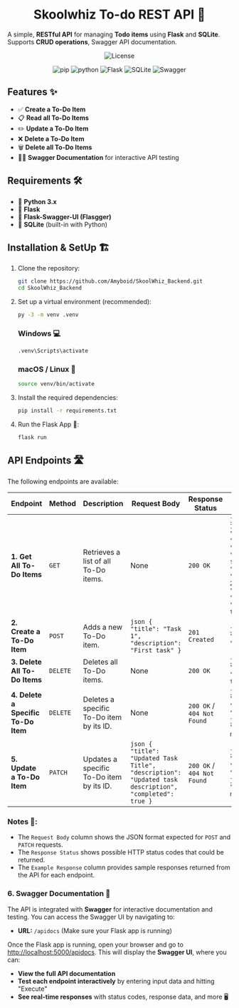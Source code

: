 <h1 align="center"> Skoolwhiz To-do REST API 📌</h1>

A simple, **RESTful API** for managing **Todo items** using **Flask** and **SQLite**. Supports **CRUD operations**, Swagger API documentation.

<div align="center">

![License](https://img.shields.io/badge/license-MIT-blue)

![pip](https://img.shields.io/badge/pip-%2320232a?style=for-the-badge&logo=pypi&logoColor=3775A9)
![python](https://img.shields.io/badge/python-%2320232a?style=for-the-badge&logo=python&logoColor=3776AB)
![Flask](https://img.shields.io/badge/flask-%2320232a?style=for-the-badge&logo=flask&logoColor=white)
![SQLite](https://img.shields.io/badge/sqlite-%2320232a?style=for-the-badge&logo=sqlite&logoColor=white)
![Swagger](https://img.shields.io/badge/swagger-%2320232a?style=for-the-badge&logo=swagger&logoColor=white)

</div>

## Features ✨

- ✅ **Create a To-Do Item**
- 📋 **Read all To-Do Items**
- ✏️ **Update a To-Do Item**
- ❌ **Delete a To-Do Item**
- 🗑️ **Delete all To-Do Items**
- 🧑‍💻 **Swagger Documentation** for interactive API testing

## Requirements 🛠️

- 🐍 **Python 3.x**
- 🧰 **Flask** 
- 📄 **Flask-Swagger-UI (Flasgger)**
- 💾 **SQLite** (built-in with Python)

## Installation & SetUp 🏗️

1. Clone the repository:

    ```bash
    git clone https://github.com/Amyboid/SkoolWhiz_Backend.git
    cd SkoolWhiz_Backend
    ```

2. Set up a virtual environment (recommended):

    ```bash
    py -3 -m venv .venv
    ```
    
    ### Windows 💻

    ```bash
    .venv\Scripts\activate
    ```

    ### macOS / Linux 🍃

    ```bash
    source venv/bin/activate
    ```

3. Install the required dependencies:

    ```bash
    pip install -r requirements.txt
    ```

4. Run the Flask App 🚀:

    ```bash
    flask run
    ```

## API Endpoints 🛣️

The following endpoints are available:

| **Endpoint**                          | **Method** | **Description**                                                | **Request Body**                                                                                                                                                        | **Response Status**     | **Example Response**                                                                                                                                                     |
|---------------------------------------|------------|----------------------------------------------------------------|------------------------------------------------------------------------------------------------------------------------------------------------------------------------|-------------------------|--------------------------------------------------------------------------------------------------------------------------------------------------------------------------|
| **1. Get All To-Do Items**            | `GET`      | Retrieves a list of all To-Do items.                           | None                                                                                                                                                                   | `200 OK`                | ```json [{ "id": 1, "title": "Task 1", "description": "First task", "completed": false }, { "id": 2, "title": "Task 2", "description": "Second task", "completed": true }] ``` |
| **2. Create a To-Do Item**            | `POST`     | Adds a new To-Do item.                                         | ```json { "title": "Task 1", "description": "First task" } ```                                                                                                        | `201 Created`           | ```json { "created": "true" } ```                                                                                                                                            |
| **3. Delete All To-Do Items**         | `DELETE`   | Deletes all To-Do items.                                       | None                                                                                                                                                                   | `200 OK`                | ```json { "message": "deleted all tasks" } ```                                                                                                                              |
| **4. Delete a Specific To-Do Item**   | `DELETE`   | Deletes a specific To-Do item by its ID.                       | None                                                                                                                                                                   | `200 OK` / `404 Not Found` | ```json { "deleted": "true", "task_id": 1 } ``` <br> ```json { "error": "task not found" } ```                                                                             |
| **5. Update a To-Do Item**            | `PATCH`    | Updates a specific To-Do item by its ID.                       | ```json { "title": "Updated Task Title", "description": "Updated task description", "completed": true } ```                                                            | `200 OK` / `404 Not Found` | ```json { "updated": "true", "task_id": 1 } ``` <br> ```json { "error": "task not found" } ```                                                                             |

### Notes 📝:
- The `Request Body` column shows the JSON format expected for `POST` and `PATCH` requests.
- The `Response Status` shows possible HTTP status codes that could be returned.
- The `Example Response` column provides sample responses returned from the API for each endpoint.

### 6. Swagger Documentation 📑

The API is integrated with **Swagger** for interactive documentation and testing. You can access the Swagger UI by navigating to:

- **URL:** `/apidocs` (Make sure your Flask app is running)

Once the Flask app is running, open your browser and go to [http://localhost:5000/apidocs](http://localhost:5000/apidocs). This will display the **Swagger UI**, where you can:

- **View the full API documentation**
- **Test each endpoint interactively** by entering input data and hitting "Execute"
- **See real-time responses** with status codes, response data, and more 🖥️
